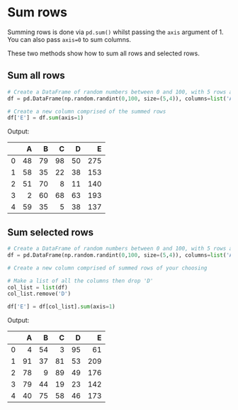 # Sum rows

Summing rows is done via `pd.sum()` whilst passing the `axis` argument of 1. You can also pass `axis=0` to sum columns.

These two methods show how to sum all rows and selected rows.

## Sum all rows

```python
# Create a DataFrame of random numbers between 0 and 100, with 5 rows and 4 columns.
df = pd.DataFrame(np.random.randint(0,100, size=(5,4)), columns=list('ABCD'))

# Create a new column comprised of the summed rows
df['E'] = df.sum(axis=1)
```

Output:

|    |   A |   B |   C |   D |   E |
|---:|----:|----:|----:|----:|----:|
|  0 |  48 |  79 |  98 |  50 | 275 |
|  1 |  58 |  35 |  22 |  38 | 153 |
|  2 |  51 |  70 |   8 |  11 | 140 |
|  3 |   2 |  60 |  68 |  63 | 193 |
|  4 |  59 |  35 |   5 |  38 | 137 |

## Sum selected rows

```python
# Create a DataFrame of random numbers between 0 and 100, with 5 rows and 4 columns.
df = pd.DataFrame(np.random.randint(0,100, size=(5,4)), columns=list('ABCD'))

# Create a new column comprised of summed rows of your choosing

# Make a list of all the columns then drop 'D'
col_list = list(df)
col_list.remove('D')

df['E'] = df[col_list].sum(axis=1)
```

Output:

|    |   A |   B |   C |   D |   E |
|---:|----:|----:|----:|----:|----:|
|  0 |   4 |  54 |   3 |  95 |  61 |
|  1 |  91 |  37 |  81 |  53 | 209 |
|  2 |  78 |   9 |  89 |  49 | 176 |
|  3 |  79 |  44 |  19 |  23 | 142 |
|  4 |  40 |  75 |  58 |  46 | 173 |